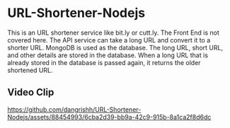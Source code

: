 # URL-Shortener-Nodejs
This is an URL shortener service like bit.ly or cutt.ly. The Front End is not covered here. The API service can take a long URL and convert it to a shorter URL. MongoDB is used as the database. The long URL, short URL, and other details are stored in the database. When a long URL that is already stored in the database is passed again, it returns the older shortened URL.

## Video Clip
https://github.com/dangrishh/URL-Shortener-Nodejs/assets/88454993/6cba2d39-bb9a-42c9-915b-8a1ca2f8d6dc

